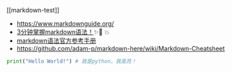 [[markdown-test]]
- https://www.markdownguide.org/
- [3分钟掌握markdown语法！](https://guides.github.com/features/mastering-markdown/):sparkles::camel: :boom:
- [markdown语法官方参考手册](http://daringfireball.net/projects/markdown/syntax "hello, markdown!") 
- https://github.com/adam-p/markdown-here/wiki/Markdown-Cheatsheet

```python
print("Hello World!") # 我是python，我高亮！
```


